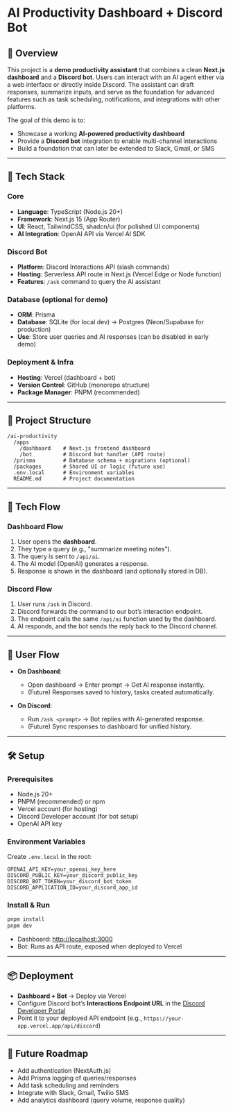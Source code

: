 # AI Productivity Dashboard + Discord Bot

## 📖 Overview

This project is a **demo productivity assistant** that combines a clean **Next.js dashboard** and a **Discord bot**. Users can interact with an AI agent either via a web interface or directly inside Discord. The assistant can draft responses, summarize inputs, and serve as the foundation for advanced features such as task scheduling, notifications, and integrations with other platforms.

The goal of this demo is to:

* Showcase a working **AI-powered productivity dashboard**
* Provide a **Discord bot** integration to enable multi-channel interactions
* Build a foundation that can later be extended to Slack, Gmail, or SMS

---

## 🚀 Tech Stack

### Core

* **Language**: TypeScript (Node.js 20+)
* **Framework**: Next.js 15 (App Router)
* **UI**: React, TailwindCSS, shadcn/ui (for polished UI components)
* **AI Integration**: OpenAI API via Vercel AI SDK

### Discord Bot

* **Platform**: Discord Interactions API (slash commands)
* **Hosting**: Serverless API route in Next.js (Vercel Edge or Node function)
* **Features**: `/ask` command to query the AI assistant

### Database (optional for demo)

* **ORM**: Prisma
* **Database**: SQLite (for local dev) → Postgres (Neon/Supabase for production)
* **Use**: Store user queries and AI responses (can be disabled in early demo)

### Deployment & Infra

* **Hosting**: Vercel (dashboard + bot)
* **Version Control**: GitHub (monorepo structure)
* **Package Manager**: PNPM (recommended)

---

## 📂 Project Structure

```
/ai-productivity
  /apps
    /dashboard    # Next.js frontend dashboard
    /bot          # Discord bot handler (API route)
  /prisma         # Database schema + migrations (optional)
  /packages       # Shared UI or logic (future use)
  .env.local      # Environment variables
  README.md       # Project documentation
```

---

## 🔄 Tech Flow

### Dashboard Flow

1. User opens the **dashboard**.
2. They type a query (e.g., "summarize meeting notes").
3. The query is sent to `/api/ai`.
4. The AI model (OpenAI) generates a response.
5. Response is shown in the dashboard (and optionally stored in DB).

### Discord Flow

1. User runs `/ask` in Discord.
2. Discord forwards the command to our bot’s interaction endpoint.
3. The endpoint calls the same `/api/ai` function used by the dashboard.
4. AI responds, and the bot sends the reply back to the Discord channel.

---

## 👤 User Flow

* **On Dashboard**:

  * Open dashboard → Enter prompt → Get AI response instantly.
  * (Future) Responses saved to history, tasks created automatically.

* **On Discord**:

  * Run `/ask <prompt>` → Bot replies with AI-generated response.
  * (Future) Sync responses to dashboard for unified history.

---

## 🛠 Setup

### Prerequisites

* Node.js 20+
* PNPM (recommended) or npm
* Vercel account (for hosting)
* Discord Developer account (for bot setup)
* OpenAI API key

### Environment Variables

Create `.env.local` in the root:

```
OPENAI_API_KEY=your_openai_key_here
DISCORD_PUBLIC_KEY=your_discord_public_key
DISCORD_BOT_TOKEN=your_discord_bot_token
DISCORD_APPLICATION_ID=your_discord_app_id
```

### Install & Run

```bash
pnpm install
pnpm dev
```

* Dashboard: [http://localhost:3000](http://localhost:3000)
* Bot: Runs as API route, exposed when deployed to Vercel

---

## 📦 Deployment

* **Dashboard + Bot** → Deploy via Vercel
* Configure Discord bot’s **Interactions Endpoint URL** in the [Discord Developer Portal](https://discord.com/developers/applications)
* Point it to your deployed API endpoint (e.g., `https://your-app.vercel.app/api/discord`)

---

## 🔮 Future Roadmap

* Add authentication (NextAuth.js)
* Add Prisma logging of queries/responses
* Add task scheduling and reminders
* Integrate with Slack, Gmail, Twilio SMS
* Add analytics dashboard (query volume, response quality)
